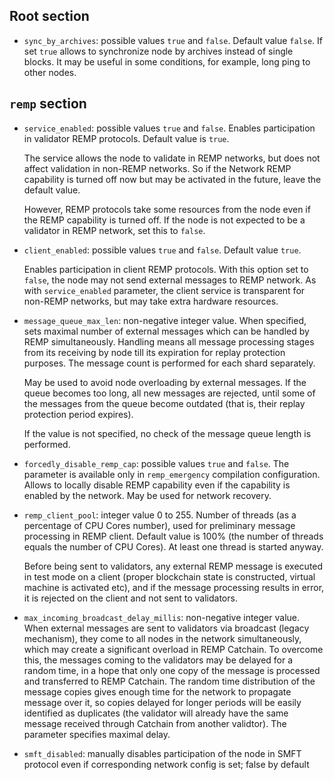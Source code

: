 Root section
------------

* `sync_by_archives`: possible values `true` and `false`. Default value `false`. If set `true` 
  allows to synchronize node by archives instead of single blocks. It may be useful in some 
  conditions, for example, long ping to other nodes.


`remp` section
------------

* `service_enabled`: possible values `true` and `false`. 
Enables participation in validator REMP protocols. Default value is `true`.

  The service allows the node to validate in REMP networks, but does not affect validation
  in non-REMP networks. So if the Network REMP capability is turned off now but may be activated 
  in the future, leave the default value.

  However, REMP protocols take some resources from the node even if the REMP capability is
  turned off. If the node is not expected to be a validator in REMP network,
  set this to `false`.

* `client_enabled`: possible values `true` and `false`. Default value `true`.

  Enables participation in client REMP protocols. With this option
  set to `false`, the node may not send external messages to 
  REMP network. As with `service_enabled` parameter, the client service is transparent
  for non-REMP networks, but may take extra hardware resources.

* `message_queue_max_len`: non-negative integer value.
  When specified, sets maximal number of external messages
  which can be handled by REMP simultaneously. Handling means all 
  message processing stages from its receiving by node till
  its expiration for replay protection purposes. The message count
  is performed for each shard separately.

  May be used to avoid node overloading by external messages. If the  
  queue becomes too long, all new messages are rejected, until some of the 
  messages from the queue become outdated (that is, their replay protection 
  period expires).

  If the value is not specified, no check of the message queue length is performed.
  
* `forcedly_disable_remp_cap`: possible values `true` and `false`. The parameter is
  available only in `remp_emergency` compilation configuration. Allows to locally 
  disable REMP capability even if the capability is enabled by the network. May be
  used for network recovery.

* `remp_client_pool`: integer value 0 to 255. Number of threads (as a percentage of CPU Cores number), 
  used for preliminary message processing in REMP client.
  Default value is 100% (the number of threads equals the number of CPU Cores). 
  At least one thread is started anyway.

  Before being sent to validators, any external REMP message is executed in test mode on a client
  (proper blockchain state is constructed, virtual machine is activated etc), and if the message
  processing results in error, it is rejected on the client and not sent to validators.

* `max_incoming_broadcast_delay_millis`: non-negative integer value. When external 
  messages are sent to validators via broadcast (legacy mechanism), they come to all nodes 
  in the network simultaneously, which may create a significant overload in 
  REMP Catchain. To overcome this, the messages coming to the validators may be 
  delayed for a random time, in a hope that only one copy of the message is
  processed and transferred to REMP Catchain. The random time distribution of the message
  copies gives enough time for the network to propagate message over it, so copies delayed
  for longer periods will be easily identified as duplicates (the validator will
  already have the same message received through Catchain from another validtor). 
  The parameter specifies maximal delay. 

* `smft_disabled`: manually disables participation of the node in SMFT protocol even if corresponding network config is set; false by default


